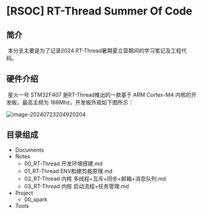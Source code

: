 

# [RSOC] RT-Thread Summer Of Code

## 简介

​		本分支主要是为了记录2024 RT-Thread暑期夏立营期间的学习笔记及工程代码。

## 硬件介绍

​		星火一号 STM32F407 是RT-Thread推出的一款基于 ARM Cortex-M4 内核的开发板，最高主频为 168Mhz，开发板外观如下图所示：

![image-20240723204920204](https://gitee.com/qq1600845354/picgo_img/raw/main/%E7%AC%94%E8%AE%B0/image-20240723204920204.png)

## 目录组成

- Documents
- Notes
  - 00_RT-Thread 开发环境搭建.md
  - 01_RT-Thread ENV构建剪裁原理.md
  - 02_RT-Thread 内核 多线程+互斥+同步+邮箱+消息队列.md
  - 03_RT-Thread 内核 启动流程+任务管理.md
- Project
  - 00_spark
- Tools

